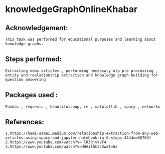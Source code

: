 # knowledgeGraphOnlineKhabar
	
## Acknowledgement:
	This task was performed for educational purposes and learning about knowledge graphs.
	
## Steps performed: 
	Extracting news articles , performing necessary nlp pre processing , entity and realationship extraction and knowledge graph building for question answering
	
## Packages used : 
	Pandas , requests , beautifulsoup, re , matplotlib , spacy , networkx

## References:
	1.https://hami-asmai.medium.com/relationship-extraction-from-any-web-articles-using-spacy-and-jupyter-notebook-in-6-steps-4444ee68763f
	2.https://www.youtube.com/watch?v=_lR3RjvYvF4
	3.https://www.youtube.com/watch?v=HHAilAC3cXw&t=6s
